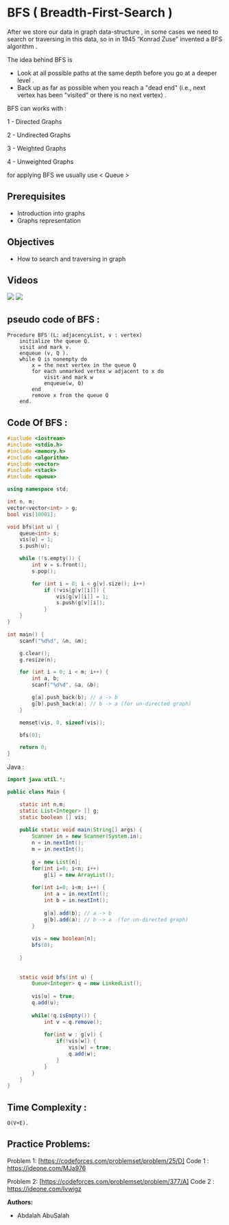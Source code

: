 # BFS ( Breadth-First-Search )

After we store our data in graph data-structure , in some cases we need to search or traversing in this data, so in in 1945 “Konrad Zuse” invented a BFS algorithm .

The idea behind BFS is 
- Look at all possible paths at the same depth before you go at a deeper level .
- Back up as far as possible when you reach a "dead end" (i.e., next vertex has been "visited" or there is no next vertex) . 

BFS can works with : 

  1 - Directed Graphs 

  2 - Undirected Graphs

  3 - Weighted Graphs

  4 - Unweighted Graphs


for applying BFS we usually use < Queue > 

## Prerequisites

* Introduction into graphs
* Graphs representation

## Objectives

* How to search and traversing in graph

## Videos 

[![](https://i.ytimg.com/vi/PdHP2mbCgIw/hqdefault.jpg)](https://www.youtube.com/watch?v=PdHP2mbCgIw)
[![](https://i.ytimg.com/vi/9sUZE9kydXM/hqdefault.jpg)](https://www.youtube.com/watch?v=9sUZE9kydXM)


## pseudo code of BFS :
```
Procedure BFS (L: adjacencyList, v : vertex) 
	initialize the queue Q.
	visit and mark v.
	enqueue (v, Q ).
	while Q is nonempty do
		x = the next vertex in the queue Q
		for each unmarked vertex w adjacent to x do
			visit and mark w 
			enqueue(w, Q)
		end
		remove x from the queue Q
	end.
```
## Code Of BFS :

```cpp
#include <iostream>
#include <stdio.h>
#include <memory.h>
#include <algorithm>
#include <vector>
#include <stack>
#include <queue>

using namespace std;

int n, m;
vector<vector<int> > g;
bool vis[10001];

void bfs(int u) {
	queue<int> s;
	vis[u] = 1;
	s.push(u);

	while (!s.empty()) {
		int v = s.front();
		s.pop();

		for (int i = 0; i < g[v].size(); i++)
			if (!vis[g[v][i]]) {
				vis[g[v][i]] = 1;
				s.push(g[v][i]);
			}
	}
}

int main() {
	scanf("%d%d", &n, &m);

	g.clear();
	g.resize(n);

	for (int i = 0; i < m; i++) {
		int a, b;
		scanf("%d%d", &a, &b);

		g[a].push_back(b); // a -> b
		g[b].push_back(a); // b -> a (for un-directed graph)
	}

	memset(vis, 0, sizeof(vis));

	bfs(0);

	return 0; 
}
```

Java : 

```java
import java.util.*;

public class Main {

    static int n,m;
    static List<Integer> [] g;
    static boolean [] vis;
    
    public static void main(String[] args) {
        Scanner in = new Scanner(System.in);
        n = in.nextInt();
        m = in.nextInt();
        
        g = new List[n];
        for(int i=0; i<n; i++)
            g[i] = new ArrayList();
        
        for(int i=0; i<m; i++) {
            int a = in.nextInt();
            int b = in.nextInt();
            
            g[a].add(b); // a -> b
            g[b].add(a); // b -> a  (for un-directed graph)
        }
        
        vis = new boolean[n];
        bfs(0);
        
    }
    
    
    static void bfs(int u) {
       	Queue<Integer> q = new LinkedList();
        
        vis[u] = true;
        q.add(u);
        
        while(!q.isEmpty()) {
            int v = q.remove();
            
            for(int w : g[v]) {
                if(!vis[w]) {
                    vis[w] = true;
                    q.add(w);
                }
            }
        }
    }
}
```

## Time Complexity :
	O(V+E).

## Practice Problems:


Problem 1: [https://codeforces.com/problemset/problem/25/D]
Code 1 : https://ideone.com/MJa976

Problem 2: [https://codeforces.com/problemset/problem/377/A]
Code 2 : https://ideone.com/Ivwigz


**Authors:**
* Abdalah AbuSalah
